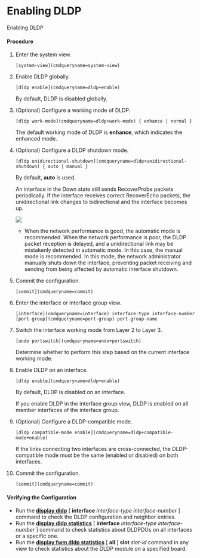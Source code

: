 Enabling DLDP
=============

Enabling DLDP

#### Procedure

1. Enter the system view.
   
   
   ```
   [system-view](cmdqueryname=system-view)
   ```
2. Enable DLDP globally.
   
   
   ```
   [dldp enable](cmdqueryname=dldp+enable)
   ```
   
   By default, DLDP is disabled globally.
3. (Optional) Configure a working mode of DLDP.
   
   
   ```
   [dldp work-mode](cmdqueryname=dldp+work-mode) { enhance | normal }
   ```
   
   The default working mode of DLDP is **enhance**, which indicates the enhanced mode.
4. (Optional) Configure a DLDP shutdown mode.
   
   
   ```
   [dldp unidirectional-shutdown](cmdqueryname=dldp+unidirectional-shutdown) { auto | manual }
   ```
   
   
   
   By default, **auto** is used.
   
   An interface in the Down state still sends RecoverProbe packets periodically. If the interface receives correct RecoverEcho packets, the unidirectional link changes to bidirectional and the interface becomes up.
   
   ![](public_sys-resources/note_3.0-en-us.png) 
   * When the network performance is good, the automatic mode is recommended. When the network performance is poor, the DLDP packet reception is delayed, and a unidirectional link may be mistakenly detected in automatic mode. In this case, the manual mode is recommended. In this mode, the network administrator manually shuts down the interface, preventing packet receiving and sending from being affected by automatic interface shutdown.
5. Commit the configuration.
   
   
   ```
   [commit](cmdqueryname=commit)
   ```
6. Enter the interface or interface group view.
   
   
   ```
   [interface](cmdqueryname=interface) interface-type interface-number
   [port-group](cmdqueryname=port-group) port-group-name
   ```
7. Switch the interface working mode from Layer 2 to Layer 3.
   
   
   ```
   [undo portswitch](cmdqueryname=undo+portswitch) 
   ```
   
   Determine whether to perform this step based on the current interface working mode.
8. Enable DLDP on an interface.
   
   
   ```
   [dldp enable](cmdqueryname=dldp+enable)
   ```
   
   By default, DLDP is disabled on an interface.
   
   If you enable DLDP in the interface group view, DLDP is enabled on all member interfaces of the interface group.
9. (Optional) Configure a DLDP-compatible mode.
   
   
   ```
   [dldp compatible-mode enable](cmdqueryname=dldp+compatible-mode+enable)
   ```
   
   If the links connecting two interfaces are cross-connected, the DLDP-compatible mode must be the same (enabled or disabled) on both interfaces.
10. Commit the configuration.
    
    
    ```
    [commit](cmdqueryname=commit)
    ```

#### Verifying the Configuration

* Run the [**display dldp**](cmdqueryname=display+dldp) [ **interface** *interface-type* *interface-number* ] command to check the DLDP configuration and neighbor entries.
* Run the [**display dldp statistics**](cmdqueryname=display+dldp+statistics) [ **interface** *interface-type* *interface-number* ] command to check statistics about DLDPDUs on all interfaces or a specific one.
* Run the [**display fwm dldp statistics**](cmdqueryname=display+fwm+dldp+statistics) [ **all** ] **slot** *slot-id* command in any view to check statistics about the DLDP module on a specified board.